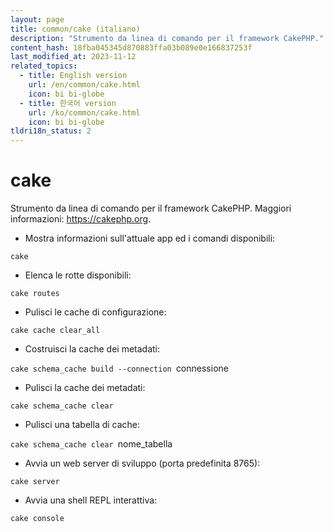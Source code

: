 ```yaml
---
layout: page
title: common/cake (italiano)
description: "Strumento da linea di comando per il framework CakePHP."
content_hash: 18fba045345d870883ffa03b089e0e166837253f
last_modified_at: 2023-11-12
related_topics:
  - title: English version
    url: /en/common/cake.html
    icon: bi bi-globe
  - title: 한국어 version
    url: /ko/common/cake.html
    icon: bi bi-globe
tldri18n_status: 2
---
```

# cake

Strumento da linea di comando per il framework CakePHP.
Maggiori informazioni: <https://cakephp.org>.

- Mostra informazioni sull'attuale app ed i comandi disponibili:

`cake`

- Elenca le rotte disponibili:

`cake routes`

- Pulisci le cache di configurazione:

`cake cache clear_all`

- Costruisci la cache dei metadati:

`cake schema_cache build --connection `<span class="tldr-var badge badge-pill bg-dark-lm bg-white-dm text-white-lm text-dark-dm font-weight-bold">connessione</span>

- Pulisci la cache dei metadati:

`cake schema_cache clear`

- Pulisci una tabella di cache:

`cake schema_cache clear `<span class="tldr-var badge badge-pill bg-dark-lm bg-white-dm text-white-lm text-dark-dm font-weight-bold">nome_tabella</span>

- Avvia un web server di sviluppo (porta predefinita 8765):

`cake server`

- Avvia una shell REPL interattiva:

`cake console`
